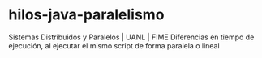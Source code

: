 # hilos-java-paralelismo

Sistemas Distribuidos y Paralelos | UANL | FIME
Diferencias en tiempo de ejecución, al ejecutar el mismo script de forma paralela o lineal 
